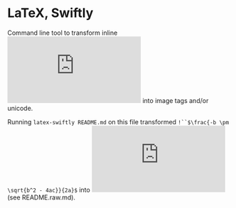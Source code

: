 # LaTeX, Swiftly

Command line tool to transform inline ![\LaTeX](https://latex.codecogs.com/png.latex?%5CLaTeX "\LaTeX") into image tags and/or unicode.

Running `latex-swiftly README.md` on this file transformed `!``$\frac{-b \pm \sqrt{b^2 - 4ac}}{2a}$` into ![\frac{-b \pm \sqrt{b^2 - 4ac}}{2a}](https://latex.codecogs.com/png.latex?%5Cfrac%7B-b%20%5Cpm%20%5Csqrt%7Bb%5E2%20-%204ac%7D%7D%7B2a%7D "\frac{-b \pm \sqrt{b^2 - 4ac}}{2a}") (see README.raw.md).


